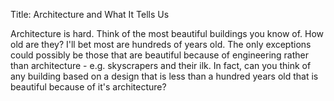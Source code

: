 Title: Architecture and What It Tells Us

Architecture is hard.  Think of the most beautiful buildings you know of.  How old are they?  I'll bet most are hundreds of years old.  The only exceptions could possibly be those that are beautiful because of engineering rather than architecture - e.g. skyscrapers and their ilk.  In fact, can you think of any building based on a design that is less than a hundred years old that is beautiful because of it's architecture?

